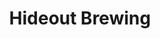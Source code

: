 ---
layout: card
category: [maker, physical]
image: /img/makers/hideout.jpg
title: Hideout Brewing
homepage: http://www.hideoutbrewing.com/
---